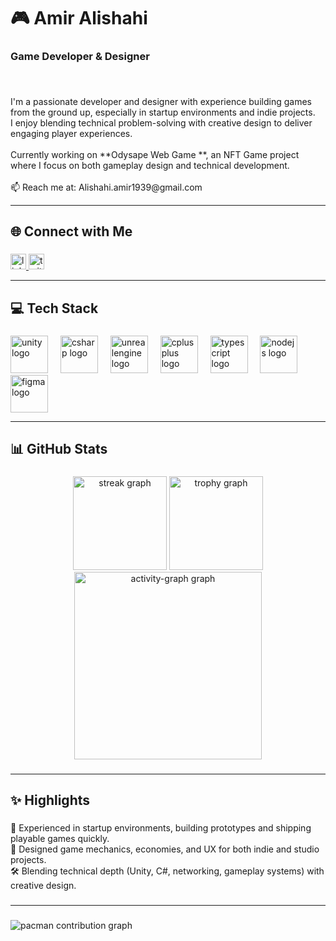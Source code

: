 <h1 align="left">🎮 Amir Alishahi</h1>

###

<h3 align="left">Game Developer & Designer</h3>

###

<br clear="both">

<p align="left">I'm a passionate developer and designer with experience building games from the ground up, especially in startup environments and indie projects.<br>I enjoy blending technical problem-solving with creative design to deliver engaging player experiences.<br><br>Currently working on **Odysape Web Game **, an NFT Game project where I focus on both gameplay design and technical development.<br><br>📫 Reach me at: Alishahi.amir1939@gmail.com</p>

---

###

<h2 align="left">🌐 Connect with Me</h2>

###

<div align="left">
  <a href="https://linkedin.com/in/amir-alishahi" target="_blank">
    <img src="https://img.shields.io/static/v1?message=LinkedIn&logo=linkedin&label=&color=0077B5&logoColor=white&labelColor=&style=for-the-badge" height="25" alt="linkedin logo"  />
  </a>
  <a href="twitter.com/the_drdev" target="_blank">
    <img src="https://img.shields.io/static/v1?message=Twitter&logo=twitter&label=&color=1DA1F2&logoColor=white&labelColor=&style=for-the-badge" height="25" alt="twitter logo"  />
  </a>
</div>

---

###

<h2 align="left">💻 Tech Stack</h2>

###

<div align="left">
  <img src="https://cdn.jsdelivr.net/gh/devicons/devicon/icons/unity/unity-original.svg" height="60" alt="unity logo"  />
  <img width="12" />
  <img src="https://cdn.jsdelivr.net/gh/devicons/devicon/icons/csharp/csharp-original.svg" height="60" alt="csharp logo"  />
  <img width="12" />
  <img src="https://cdn.jsdelivr.net/gh/devicons/devicon/icons/unrealengine/unrealengine-original.svg" height="60" alt="unrealengine logo"  />
  <img width="12" />
  <img src="https://cdn.jsdelivr.net/gh/devicons/devicon/icons/cplusplus/cplusplus-original.svg" height="60" alt="cplusplus logo"  />
  <img width="12" />
  <img src="https://skillicons.dev/icons?i=ts" height="60" alt="typescript logo"  />
  <img width="12" />
  <img src="https://cdn.jsdelivr.net/gh/devicons/devicon/icons/nodejs/nodejs-original.svg" height="60" alt="nodejs logo"  />
  <img width="12" />
  <img src="https://cdn.jsdelivr.net/gh/devicons/devicon/icons/figma/figma-original.svg" height="60" alt="figma logo"  />
</div>

---

###

<h2 align="left">📊 GitHub Stats</h2>

###

<div align="center">
  <img src="https://streak-stats.demolab.com?user=Dr-developer&locale=en&mode=daily&theme=dracula&hide_border=false&border_radius=5&order=3" height="150" alt="streak graph"  />
  <img src="https://github-profile-trophy.vercel.app?username=Dr-developer&theme=dracula&column=-1&row=1&margin-w=8&margin-h=8&no-bg=false&no-frame=false&order=4" height="150" alt="trophy graph"  />
  <img src="https://github-readme-activity-graph.vercel.app/graph?username=Dr-developer&radius=16&theme=dracula&area=true&order=5" height="300" alt="activity-graph graph"  />
</div>

###

---

<h2 align="left">✨ Highlights</h2>

###

<p align="left">🚀 Experienced in startup environments, building prototypes and shipping playable games quickly.<br>    🎨 Designed game mechanics, economies, and UX for both indie and studio projects.<br>    🛠 Blending technical depth (Unity, C#, networking, gameplay systems) with creative design.</p>

###

---

###

<picture>
  <source media="(prefers-color-scheme: dark)" srcset="https://raw.githubusercontent.com/Dr-developer/Dr-developer/output/pacman-contribution-graph-dark.svg">
  <source media="(prefers-color-scheme: light)" srcset="https://raw.githubusercontent.com/Dr-developer/Dr-developer/output/pacman-contribution-graph.svg">
  <img alt="pacman contribution graph" src="https://raw.githubusercontent.com/Dr-developer/Dr-developer/output/pacman-contribution-graph.svg">
</picture>

###
